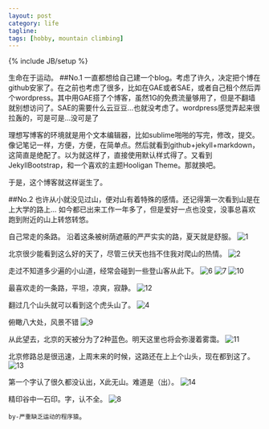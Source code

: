 ```yaml
---
layout: post
category: life
tagline: 
tags: [hobby, mountain climbing]
---
```

{% include JB/setup %}

生命在于运动。
##No.1
一直都想给自己建一个blog。考虑了许久，决定把个博在github安家了。在之前也考虑了很多，比如在GAE或者SAE，或者自己租个然后弄个wordpress。其中用GAE搭了个博客，虽然1G的免费流量够用了，但是不翻墙就别想访问了。SAE的需要什么云豆豆...也就没考虑了。wordpress感觉弄起来很拉轰的，可是可是...没可是了

理想写博客的环境就是用个文本编辑器，比如sublime啪啪的写完，修改，提交。像记笔记一样，方便，方便，在简单点。然后就看到github+jekyll+markdown，这简直是绝配了。以为就这样了，直接使用默认样式得了。又看到JekyllBootstrap，和一个喜欢的主题Hooligan Theme。那就换吧。

于是，这个博客就这样诞生了。

##No.2
也许从小就没见过山，便对山有着特殊的感情。还记得第一次看到山是在上大学的路上...
如今都已出来工作一年多了，但是爱好一点也没变，没事总喜欢跑到附近的山上转悠转悠。

自己常走的条路。
沿着这条被树荫遮蔽的严严实实的路，夏天就是舒服。
![1][img1]

北京很少能看到这么好的天了，尽管三伏天也挡不住我对爬山的热情。
![2][img2]

走过不知道多少遍的小山道，经常会碰到一些登山客从此下。
![6][img6]
![7][img7]
![10][img10]

最喜欢走的一条路，平坦，凉爽，寂静。
![12][img12]

翻过几个山头就可以看到这个虎头山了。
![4][img4]


俯瞰八大处，风景不错
![9][img9]

从此望去，北京的天被分为了2种蓝色。明天这里也将会弥漫着雾霭。
![11][img11]

北京修路总是很迅速，上周末来的时候，这路还在上上个山头，现在都到这了。
![13][img13]

第一个字认了很久都没认出，X此无山。难道是（出）。
![14][img14]

精印谷中一石印。字，认不全。
![8][img8]

`by-严重缺乏运动的程序猿`。





[img1]: http://www.baidupcs.com/thumbnail/57e76c2be5a3d737960ab03dee22e308?fid=4128125549-250528-419714157&time=1375101685&sign=FDTAR-DCb740ccc5511e5e8fedcff06b081203-1GTriSSZYttGFOAa7FicOE9fdsg%3D&rt=sh&expires=8h&size=c850_u580&quality=100 "车站"
[img2]: http://www.baidupcs.com/thumbnail/eebbf678c69c4428d7411854e2644bb4?fid=4128125549-250528-87410108&time=1375097747&sign=FDTAR-DCb740ccc5511e5e8fedcff06b081203-xwwGrmGHTjFo1%2FRZt29ITaYj5fE%3D&rt=sh&expires=8h&size=c850_u580&quality=100 "北京难见蓝天"
[img3]: http://www.baidupcs.com/thumbnail/6c4d9ca12010222ae69a873efef55913?fid=4128125549-250528-227532908&time=1375097747&sign=FDTAR-DCb740ccc5511e5e8fedcff06b081203-A6KRg8ilbyyJgGSWeZ%2FZBhrDAJw%3D&rt=sh&expires=8h&size=c850_u580&quality=100 "小山道"
[img4]: http://www.baidupcs.com/thumbnail/b963518e2d2dbe84d42e68df27f0def2?fid=4128125549-250528-475702384&time=1375097747&sign=FDTAR-DCb740ccc5511e5e8fedcff06b081203-6J6EWSjCWzR%2F7qV0DBh%2F4pvRV6M%3D&rt=sh&expires=8h&size=c850_u580&quality=100 "对面的虎头山"
[img5]: http://www.baidupcs.com/thumbnail/150d3f7125c39a1925f9eacefdea0f9a?fid=4128125549-250528-558326827&time=1375097747&sign=FDTAR-DCb740ccc5511e5e8fedcff06b081203-B77cvxls%2BDw3vprzIjSyhyXHY%2FA%3D&rt=sh&expires=8h&size=c850_u580&quality=100 "石道"
[img6]: http://www.baidupcs.com/thumbnail/0f38a5aa605eed17308878c582511a39?fid=4128125549-250528-680082649&time=1375097747&sign=FDTAR-DCb740ccc5511e5e8fedcff06b081203-3L4jZS2k2%2FqIiC%2B9brtpk88BKBE%3D&rt=sh&expires=8h&size=c850_u580&quality=100 "石道"
[img7]: http://www.baidupcs.com/thumbnail/049509f6887b0c09b6f7d7fa84f546a7?fid=4128125549-250528-879809534&time=1375097747&sign=FDTAR-DCb740ccc5511e5e8fedcff06b081203-2ngrA75%2FLec2JoYQi59Aur1NsU0%3D&rt=sh&expires=8h&size=c850_u580&quality=100 "平坦小路"
[img8]: http://www.baidupcs.com/thumbnail/73f1a6415e2cf1de977b31582cdca25c?fid=4128125549-250528-1063777931&time=1375097747&sign=FDTAR-DCb740ccc5511e5e8fedcff06b081203-EB9iCDrSvzSozX1BjkTDQ7ocNNI%3D&rt=sh&expires=8h&size=c850_u580&quality=100 "精印谷中一印章"
[img9]: http://www.baidupcs.com/thumbnail/049aa6c628b663747b241e322a690046?fid=4128125549-250528-1094496484&time=1375097747&sign=FDTAR-DCb740ccc5511e5e8fedcff06b081203-0L9Ka36dw%2F8zTrLAYqj%2BJvzd%2Ff0%3D&rt=sh&expires=8h&size=c850_u580&quality=100 "看着很舒服"
[img10]: http://www.baidupcs.com/thumbnail/87c814fc461345eef2623de7405fce2f?fid=4128125549-250528-1490173353&time=1375097747&sign=FDTAR-DCb740ccc5511e5e8fedcff06b081203-tVHrr0bF%2BZ13d8Ar8%2BjmaB0UKEg%3D&rt=sh&expires=8h&size=c850_u580&quality=100 "平坦小路"
[img11]: http://www.baidupcs.com/thumbnail/f9bf5e8420cf49ec3bfe6f3aba107c4a?fid=4128125549-250528-2359591829&time=1375097747&sign=FDTAR-DCb740ccc5511e5e8fedcff06b081203-0lVHvgZV4ZUBXSnsjqPGhHORnlQ%3D&rt=sh&expires=8h&size=c850_u580&quality=100 "天空两种色彩"
[img12]: http://www.baidupcs.com/thumbnail/659ceceb40b7903a90d14edd41360946?fid=4128125549-250528-2634115801&time=1375097747&sign=FDTAR-DCb740ccc5511e5e8fedcff06b081203-qoLseozOBTS7wcGp1J6Ch2%2FQuT4%3D&rt=sh&expires=8h&size=c850_u580&quality=100 "最喜欢走的小道"
[img13]: http://www.baidupcs.com/thumbnail/2c0254acc76fc4f9a6722f62783799bd?fid=4128125549-250528-3442509927&time=1375097747&sign=FDTAR-DCb740ccc5511e5e8fedcff06b081203-PX2Maw5NNVGMuRHKwqkVjUiFJbM%3D&rt=sh&expires=8h&size=c850_u580&quality=100 "山间防火道"
[img14]: http://www.baidupcs.com/thumbnail/4c5b6d3bc8bf115b5c323760c0fdf601?fid=4128125549-250528-4103415897&time=1375097747&sign=FDTAR-DCb740ccc5511e5e8fedcff06b081203-e%2FXp4cfyjL7uXqzG2q3O1IubbyQ%3D&rt=sh&expires=8h&size=c850_u580&quality=100 "出此无山"